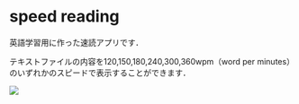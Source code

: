 # speed reading
英語学習用に作った速読アプリです．

テキストファイルの内容を120,150,180,240,300,360wpm（word per minutes）のいずれかのスピードで表示することができます．

![](https://github.com/inooooo/speed_reading/blob/master/demo.gif)
